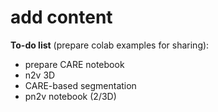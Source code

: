 # add content

__To-do list__ (prepare colab examples for sharing):
- prepare CARE notebook
- n2v 3D
- CARE-based segmentation
- pn2v notebook (2/3D)
